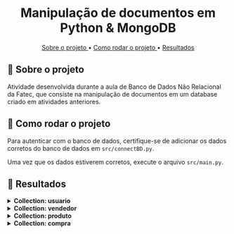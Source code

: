<h1 align="center"> Manipulação de documentos em Python &amp; MongoDB </h1>

<p align="center"> 
<a href="#sobre"> Sobre o projeto </a> • <a href="#comoRodar"> Como rodar o projeto </a> • <a href="#resultados"> Resultados </a>
</p>

## <a id="sobre"> 🎲 Sobre o projeto </a>

Atividade desenvolvida durante a aula de Banco de Dados Não Relacional da Fatec, que consiste na manipulação de documentos em um database criado em atividades anteriores.

## <a id="comoRodar"> 🎲 Como rodar o projeto </a>

Para autenticar com o banco de dados, certifique-se de adicionar os dados corretos do banco de dados em `src/connectBD.py`.

Uma vez que os dados estiverem corretos, execute o arquivo `src/main.py`.

## <a id="resultados"> 🎲 Resultados </a>

<details>
    <summary><b>Collection: usuario</b></summary>
</details>

<details>
    <summary><b>Collection: vendedor</b></summary>
</details>

<details>
    <summary><b>Collection: produto</b></summary>
</details>

<details>
    <summary><b>Collection: compra</b></summary>
</details>
